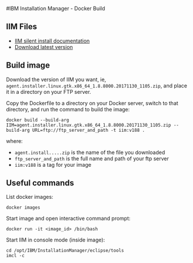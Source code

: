 #IBM Installation Manager - Docker Build

## IIM Files
* [IIM silent install documentation](https://www.ibm.com/support/knowledgecenter/SSDV2W_1.8.5/com.ibm.silentinstall12.doc/topics/t_silent_installIM_IMinst.html)
* [Download latest version](http://www-01.ibm.com/support/docview.wss?uid=swg27036456)

## Build image
Download the version of IIM you want, ie, ```agent.installer.linux.gtk.x86_64_1.8.8000.20171130_1105.zip```, and place
it in a directory on your FTP server.

Copy the Dockerfile to a directory on your Docker server, switch to that
directory, and run the command to build the image:  
```
docker build --build-arg IIM=agent.installer.linux.gtk.x86_64_1.8.8000.20171130_1105.zip --build-arg URL=ftp://ftp_server_and_path -t iim:v188 .
```
where:

* ```agent.install.....zip``` is the name of the file you downloaded
* ```ftp_server_and_path``` is the full name and path of your ftp server
* ```iim:v188``` is a tag for your image

## Useful commands
List docker images:

    docker images

Start image and open interactive command prompt:

    docker run -it <image_id> /bin/bash

Start IIM in console mode (inside image):

    cd /opt/IBM/InstallationManager/eclipse/tools
    imcl -c

